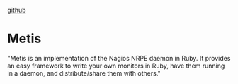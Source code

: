[github](https://github.com/krobertson/metis)

# Metis

"Metis is an implementation of the Nagios NRPE daemon in Ruby. It provides an easy framework to write your own monitors in Ruby, have them running in a daemon, and distribute/share them with others."
